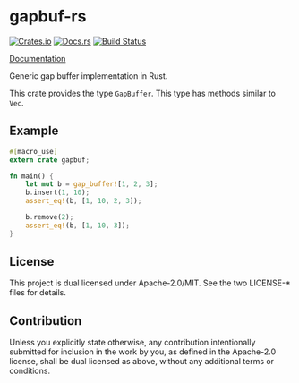 # gapbuf-rs

[![Crates.io](https://img.shields.io/crates/v/gapbuf.svg)](https://crates.io/crates/gapbuf)
[![Docs.rs](https://docs.rs/gapbuf/badge.svg)](https://docs.rs/crate/gapbuf)
[![Build Status](https://travis-ci.org/frozenlib/gapbuf-rs.svg?branch=master)](https://travis-ci.org/frozenlib/gapbuf-rs)

[Documentation](https://docs.frozenlib.net/gapbuf/gapbuf/)

Generic gap buffer implementation in Rust.

This crate provides the type `GapBuffer`.
This type has methods similar to `Vec`.

## Example

```rust
#[macro_use]
extern crate gapbuf;

fn main() {
    let mut b = gap_buffer![1, 2, 3];
    b.insert(1, 10);
    assert_eq!(b, [1, 10, 2, 3]);

    b.remove(2);
    assert_eq!(b, [1, 10, 3]);
}
```

## License
This project is dual licensed under Apache-2.0/MIT. See the two LICENSE-* files for details.

## Contribution
Unless you explicitly state otherwise, any contribution intentionally submitted for inclusion in the work by you, as defined in the Apache-2.0 license, shall be dual licensed as above, without any additional terms or conditions.

